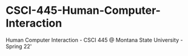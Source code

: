 # CSCI-445-Human-Computer-Interaction
Human Computer Interaction - CSCI 445 @ Montana State University - Spring 22'
